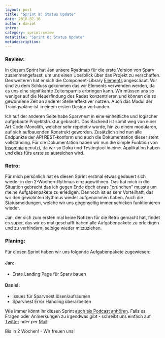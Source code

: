 ```yaml
---
layout: post
title: "Sprint 8: Status Update"
date: 2018-02-16
author: daniel
intro: 
category: sprintreview
metatitle: "Sprint 8: Status Update"
metadescription: 
---
```


### Review:

In diesem Sprint hat Jan unsere Roadmap für die erste Version von Sparv zusammengefasst, um uns einen Überblick über das Projekt zu verschaffen.
Des weiteren hat er sich die Component-Library [Elements](http://element.eleme.io/) angeschaut. Wir sind zu dem Schluss gekommen das wir Elements verwenden werden, da es uns eine signifikante Zeitersparnis erbringen kann. Wir müssen uns so weniger auf die Neuerfindung des Rades konzentrieren und können die so gewonnene Zeit an anderer Stelle effektiver nutzen.
Auch das Modul der Trainigspläne ist in einem ersten Design vorhanden.

Ich auf der anderen Seite habe Sparvnest in eine einheitliche und logischer aufgebaute Projektstruktur gebracht. Das Backend ist somit weg von einer Art Code-Monolith, welcher sehr repetetiv wurde, hin zu einem modularen, auf sich aufbauenden Konstrukt geworden.
Zusätzlich sind nun alle Endpunkte der API REST-konform und auch die Dokumentation dieser steht vollständing.
Für die Dokumentation haben wir nun die simple Funktion von [Insomnia](https://insomnia.rest/) genutzt, da wir so Doku und Testingtool in einer Applikation haben und dies fürs erste so ausreichen wird.

### Retro:

Für mich persönlich hat es diesen Sprint erstmal etwas gedauert sich wieder in den 2-Wochen-Rythmus einzugewöhnen. Das hat mich in die Situation gebracht das ich gegen Ende doch etwas "crunchen" musste um meine Aufgabenpakete zu erledigen.
Dennoch ist es sehr Vorteilhaft, das wir den gewohnten Rythmus wieder aufgenommen haben. Auch die Statusmeldungen, welche wir uns gegenseitig immer schicken funktionieren wieder.

Jan, der sich zum ersten mal keine Notizen für die Retro gemacht hat, findet es super, das wir es mal geschafft haben alle Aufgabenpakete zu erleidigen und zu verhindern, selbige wieder mitzuziehen.

### Planing:

Für diesen Sprint haben wir uns folgende Aufgabenpakete zugewiesen:

#### Jan:

- Erste Landing Page für Sparv bauen

#### Daniel:

- Issues für Sparvnest lösen/aufräumen
- Sparvnest Error Handling überarbeiten


Wie immer könnt ihr diesen Sprint [auch als Podcast anhören](http://telegram.sparv.de/st007-entgangen/). Falls es Fragen oder Anmerkungen zu irgendwas gibt - schreibt uns einfach auf [Twitter](https://twitter.com/sparvapp) oder per [Mail](mailto:hi@sparv.de)!

Bis in 2 Wochen! - Wir freuen uns!
